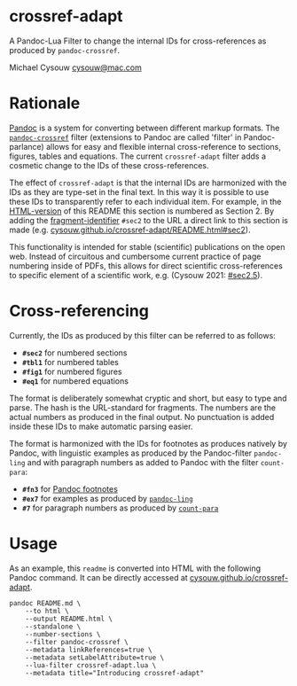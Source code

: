 # crossref-adapt

A Pandoc-Lua Filter to change the internal IDs for cross-references as produced by `pandoc-crossref`.

Michael Cysouw <cysouw@mac.com>

# Rationale

[Pandoc](https:pandoc.org) is a system for converting between different markup formats. The [`pandoc-crossref`](https://github.com/lierdakil/pandoc-crossref) filter (extensions to Pandoc are called 'filter' in Pandoc-parlance) allows for easy and flexible internal cross-reference to sections, figures, tables and equations. The current `crossref-adapt` filter adds a cosmetic change to the IDs of these cross-references.

The effect of `crossref-adapt` is that the internal IDs are harmonized with the IDs as they are type-set in the final text. In this way it is possible to use these IDs to transparently refer to each individual item. For example, in the [HTML-version](https://cysouw.github.io/crossref-adapt/README.html) of this README this section is numbered as Section 2. By adding the [fragment-identifier](https://en.wikipedia.org/wiki/URI_fragment) `#sec2` to the URL a direct link to this section is made (e.g. [cysouw.github.io/crossref-adapt/README.html#sec2](https://cysouw.github.io/crossref-adapt/README.html#sec2)).

This functionality is intended for stable (scientific) publications on the open web. Instead of circuitous and cumbersome current practice of page numbering inside of PDFs, this allows for direct scientific cross-references to specific element of a scientific work, e.g. (Cysouw 2021: [#sec2.5](https://cysouw.github.io/diathesis/#sec2.5)). 

# Cross-referencing

Currently, the IDs as produced by this filter can be referred to as follows:

- **`#sec2`** for numbered sections
- **`#tbl1`** for numbered tables
- **`#fig1`** for numbered figures
- **`#eq1`** for numbered equations

The format is deliberately somewhat cryptic and short, but easy to type and parse. The hash is the URL-standard for fragments. The numbers are the actual numbers as produced in the final output. No punctuation is added inside these IDs to make automatic parsing easier.

The format is harmonized with the IDs for footnotes as produces natively by Pandoc, with linguistic examples as produced by the Pandoc-filter `pandoc-ling` and with paragraph numbers as added to Pandoc with the filter `count-para`:

- **`#fn3`** for [Pandoc footnotes](https://pandoc.org/MANUAL.html#footnotes)
- **`#ex7`** for examples as produced by [`pandoc-ling`](https://github.com/cysouw/pandoc-ling)
- **`#7`** for paragraph numbers as produced by [`count-para`](https://github.com/cysouw/count-para)

# Usage

As an example, this `readme` is converted into HTML with the following Pandoc command. It can be directly accessed at [cysouw.github.io/crossref-adapt](https://cysouw.github.io/crossref-adapt/readme.html).

```
pandoc README.md \
    --to html \
    --output README.html \
    --standalone \
    --number-sections \
    --filter pandoc-crossref \
    --metadata linkReferences=true \
    --metadata setLabelAttribute=true \
    --lua-filter crossref-adapt.lua \
    --metadata title="Introducing crossref-adapt"
```
